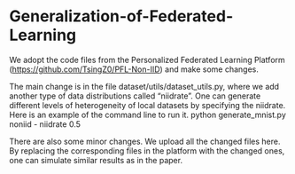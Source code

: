 # Generalization-of-Federated-Learning

We adopt the code files from the Personalized Federated Learning Platform (https://github.com/TsingZ0/PFL-Non-IID) and make some changes. 

The main change is in the file dataset/utils/dataset_utils.py, where we add another type of data distributions called “niidrate”. One can generate different levels of heterogeneity of local datasets by specifying the niidrate. Here is an example of the command line to run it.
python generate_mnist.py noniid - niidrate 0.5

There are also some minor changes. We upload all the changed files here. By replacing the corresponding files in the platform with the changed ones, one can simulate similar results as in the paper.

